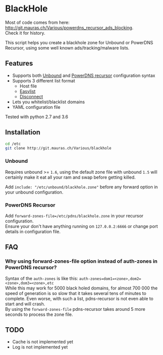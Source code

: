 BlackHole
=========

Most of code comes from here: http://git.mauras.ch/Various/powerdns_recursor_ads_blocking.  
Check it for history.  

This script helps you create a blackhole zone for Unbound or PowerDNS Recursor, using some well known ads/tracking/malware lists.  

Features
--------

- Supports both [Unbound](https://www.unbound.net/) and [PowerDNS recursor](https://www.powerdns.com/recursor.html) configuration syntax
- Supports 3 different list format
    - Host file
    - [Easylist](https://easylist.to/)
    - [Disconnect](https://disconnect.me/)
- Lets you whitelist/blacklist domains
- YAML configuration file

Tested with python 2.7 and 3.6

Installation
------------
``` bash
cd /etc
git clone http://git.mauras.ch/Various/blackhole
```

### Unbound  

Requires unbound >= `1.6`, using the default zone file with unbound `1.5` will certainly make it eat all your ram and swap before getting killed.  

Add `include: "/etc/unbound/blackhole.zone"` before any forward option in your unbound configuration.  

### PowerDNS Recursor  

Add `forward-zones-file=/etc/pdns/blackhole.zone` in your recursor configuration.  
Ensure your don't have anything running on `127.0.0.2:6666` or change port details in configuration file.  

FAQ
---

### Why using forward-zones-file option instead of auth-zones in PowerDNS recursor?  

Syntax of the `auth-zones` is like this: `auth-zones=dom1=<zone>,dom2=<zone>,dom3=<zone>,etc`  
While this may work for 5000 black holed domains, for almost 700 000 the speed of generation is so slow that it takes several tens of minutes to complete. Even worse, with such a list, pdns-recursor is not even able to start and will crash.  
By using the `forward-zones-file` pdns-recursor takes around 5 more seconds to process the zone file.  

TODO
----

- Cache is not implemented yet
- Log is not implemented yet
